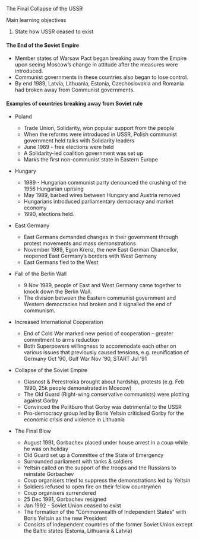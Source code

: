 The Final Collapse of the USSR

Main learning objectives
1. State how USSR ceased to exist

#### The End of the Soviet Empire
- Member states of Warsaw Pact began breaking away from the Empire upon seeing Moscow’s change in attitude after the measures were introduced.
- Communist governments in these countries also began to lose control.
- By end 1989, Latvia, Lithuania, Estonia, Czechoslovakia and Romania had broken away from Communist governments.

#### Examples of countries breaking away from Soviet rule
- Poland
	- Trade Union, Solidarity, won popular support from the people
	- When the reforms were introduced in USSR, Polish communist government held talks with Solidarity leaders
	- June 1989 - free elections were held
	- A Solidarity-led coalition government was set up
	- Marks the first non-communist state in Eastern Europe

- Hungary
	- 1989 - Hungarian communist party denounced the crushing of the 1956 Hungarian uprising
	- May 1989, barbed wires between Hungary and Austria removed
	- Hungarians introduced parliamentary democracy and market economy
	- 1990, elections held.

- East Germany
	- East Germans demanded changes in their government through protest movements and mass demonstrations
	- November 1989, Egon Krenz, the new East German Chancellor, reopened East Germany’s borders with West Germany
	- East Germans fled to the West

- Fall of the Berlin Wall
	- 9 Nov 1989, people of East and West Germany came together to knock down the Berlin Wall.
	- The division between the Eastern communist government and Western democracies had broken and it signalled the end of communism.

- Increased International Cooperation
	- End of Cold War marked new period of cooperation – greater commitment to arms reduction
	- Both Superpowers willingness to accommodate each other on various issues that previously caused tensions, e.g. reunification of Germany Oct ’90, Gulf War Nov ’90, START Jul ’91

- Collapse of the Soviet Empire

	- Glasnost & Perestroika brought about hardship, protests (e.g. Feb 1990, 25k people demonstrated in Moscow)
	- The Old Guard (Right-wing conservative communists) were plotting against Gorby
	- Convinced the Politburo that Gorby was detrimental to the USSR
	- Pro-democracy group led by Boris Yeltsin criticised Gorby for the economic crisis and violence in Lithuania

- The Final Blow
	- August 1991, Gorbachev placed under house arrest in a coup while he was on holiday
	- Old Guard set up a Committee of the State of Emergency
	- Surrounded parliament with tanks & soldiers
	- Yeltsin called on the support of the troops and the Russians to reinstate Gorbachev
	- Coup organisers tried to suppress the demonstrations led by Yeltsin
	- Soldiers refused to open fire on their fellow countrymen
	- Coup organisers surrendered
	- 25 Dec 1991, Gorbachev resigned
	- Jan 1992 - Soviet Union ceased to exist
	- The formation of the “Commonwealth of Independent States” with Boris Yeltsin as the new President
	- Consists of independent countries of the former Soviet Union except the Baltic states (Estonia, Lithuania & Latvia)
